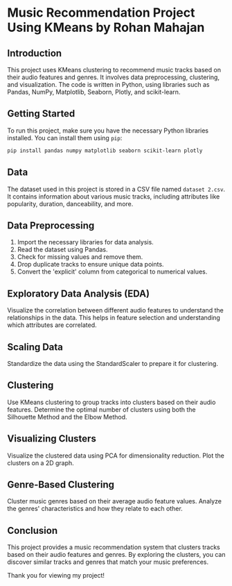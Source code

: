 # Music Recommendation Project Using KMeans by Rohan Mahajan

## Introduction

This project uses KMeans clustering to recommend music tracks based on their audio features and genres. It involves data preprocessing, clustering, and visualization. The code is written in Python, using libraries such as Pandas, NumPy, Matplotlib, Seaborn, Plotly, and scikit-learn.

## Getting Started

To run this project, make sure you have the necessary Python libraries installed. You can install them using `pip`:

```bash
pip install pandas numpy matplotlib seaborn scikit-learn plotly
```

## Data

The dataset used in this project is stored in a CSV file named `dataset 2.csv`. It contains information about various music tracks, including attributes like popularity, duration, danceability, and more.

## Data Preprocessing

1. Import the necessary libraries for data analysis.
2. Read the dataset using Pandas.
3. Check for missing values and remove them.
4. Drop duplicate tracks to ensure unique data points.
5. Convert the 'explicit' column from categorical to numerical values.

## Exploratory Data Analysis (EDA)

Visualize the correlation between different audio features to understand the relationships in the data. This helps in feature selection and understanding which attributes are correlated.

## Scaling Data

Standardize the data using the StandardScaler to prepare it for clustering.

## Clustering

Use KMeans clustering to group tracks into clusters based on their audio features. Determine the optimal number of clusters using both the Silhouette Method and the Elbow Method.

## Visualizing Clusters

Visualize the clustered data using PCA for dimensionality reduction. Plot the clusters on a 2D graph.

## Genre-Based Clustering

Cluster music genres based on their average audio feature values. Analyze the genres' characteristics and how they relate to each other.

## Conclusion

This project provides a music recommendation system that clusters tracks based on their audio features and genres. By exploring the clusters, you can discover similar tracks and genres that match your music preferences.

Thank you for viewing my project!
